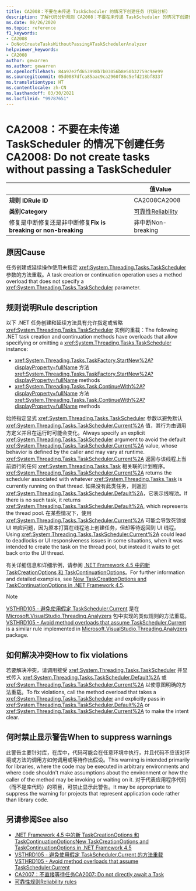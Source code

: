```yaml
---
title: CA2008：不要在未传递 TaskScheduler 的情况下创建任务（代码分析）
description: 了解代码分析规则 CA2008：不要在未传递 TaskScheduler 的情况下创建任务
ms.date: 08/26/2020
ms.topic: reference
f1_keywords:
- CA2008
- DoNotCreateTasksWithoutPassingATaskSchedulerAnalyzer
helpviewer_keywords:
- CA2008
author: gewarren
ms.author: gewarren
ms.openlocfilehash: 84a97e2fd653998b7b03056b8e50b32759c9ee99
ms.sourcegitcommit: 05d0087dfca85aac9ca2960f86c5efd218bf833f
ms.translationtype: HT
ms.contentlocale: zh-CN
ms.lasthandoff: 03/30/2021
ms.locfileid: "99787651"
---
```

# <a name="ca2008-do-not-create-tasks-without-passing-a-taskscheduler"></a><span data-ttu-id="65f65-103">CA2008：不要在未传递 TaskScheduler 的情况下创建任务</span><span class="sxs-lookup"><span data-stu-id="65f65-103">CA2008: Do not create tasks without passing a TaskScheduler</span></span>

| | <span data-ttu-id="65f65-104">值</span><span class="sxs-lookup"><span data-stu-id="65f65-104">Value</span></span> |
|-|-|
| <span data-ttu-id="65f65-105">**规则 ID**</span><span class="sxs-lookup"><span data-stu-id="65f65-105">**Rule ID**</span></span> |<span data-ttu-id="65f65-106">CA2008</span><span class="sxs-lookup"><span data-stu-id="65f65-106">CA2008</span></span>|
| <span data-ttu-id="65f65-107">**类别**</span><span class="sxs-lookup"><span data-stu-id="65f65-107">**Category**</span></span> |[<span data-ttu-id="65f65-108">可靠性</span><span class="sxs-lookup"><span data-stu-id="65f65-108">Reliability</span></span>](reliability-warnings.md)|
| <span data-ttu-id="65f65-109">修复是中断修复还是非中断修复</span><span class="sxs-lookup"><span data-stu-id="65f65-109">**Fix is breaking or non-breaking**</span></span> |<span data-ttu-id="65f65-110">非中断</span><span class="sxs-lookup"><span data-stu-id="65f65-110">Non-breaking</span></span>|

## <a name="cause"></a><span data-ttu-id="65f65-111">原因</span><span class="sxs-lookup"><span data-stu-id="65f65-111">Cause</span></span>

<span data-ttu-id="65f65-112">任务创建或延续操作使用未指定 <xref:System.Threading.Tasks.TaskScheduler> 参数的方法重载。</span><span class="sxs-lookup"><span data-stu-id="65f65-112">A task creation or continuation operation uses a method overload that does not specify a <xref:System.Threading.Tasks.TaskScheduler> parameter.</span></span>

## <a name="rule-description"></a><span data-ttu-id="65f65-113">规则说明</span><span class="sxs-lookup"><span data-stu-id="65f65-113">Rule description</span></span>

<span data-ttu-id="65f65-114">以下 .NET 任务创建和延续方法具有允许指定或省略 <xref:System.Threading.Tasks.TaskScheduler> 实例的重载：</span><span class="sxs-lookup"><span data-stu-id="65f65-114">The following .NET task creation and continuation methods have overloads that allow specifying or omitting a <xref:System.Threading.Tasks.TaskScheduler> instance:</span></span>

- <span data-ttu-id="65f65-115"><xref:System.Threading.Tasks.TaskFactory.StartNew%2A?displayProperty=fullName> 方法</span><span class="sxs-lookup"><span data-stu-id="65f65-115"><xref:System.Threading.Tasks.TaskFactory.StartNew%2A?displayProperty=fullName> methods</span></span>
- <span data-ttu-id="65f65-116"><xref:System.Threading.Tasks.Task.ContinueWith%2A?displayProperty=fullName> 方法</span><span class="sxs-lookup"><span data-stu-id="65f65-116"><xref:System.Threading.Tasks.Task.ContinueWith%2A?displayProperty=fullName> methods</span></span>

<span data-ttu-id="65f65-117">始终指定显式 <xref:System.Threading.Tasks.TaskScheduler> 参数以避免默认 <xref:System.Threading.Tasks.TaskScheduler.Current%2A> 值，其行为由调用方定义并且在运行时可能会变化。</span><span class="sxs-lookup"><span data-stu-id="65f65-117">Always specify an explicit <xref:System.Threading.Tasks.TaskScheduler> argument to avoid the default <xref:System.Threading.Tasks.TaskScheduler.Current%2A> value, whose behavior is defined by the caller and may vary at runtime.</span></span> <span data-ttu-id="65f65-118"><xref:System.Threading.Tasks.TaskScheduler.Current%2A> 返回与该线程上当前运行的任何 <xref:System.Threading.Tasks.Task> 相关联的计划程序。</span><span class="sxs-lookup"><span data-stu-id="65f65-118"><xref:System.Threading.Tasks.TaskScheduler.Current%2A> returns the scheduler associated with whatever <xref:System.Threading.Tasks.Task> is currently running on that thread.</span></span> <span data-ttu-id="65f65-119">如果没有此类任务，则返回 <xref:System.Threading.Tasks.TaskScheduler.Default%2A>，它表示线程池。</span><span class="sxs-lookup"><span data-stu-id="65f65-119">If there is no such task, it returns <xref:System.Threading.Tasks.TaskScheduler.Default%2A>, which represents the thread pool.</span></span> <span data-ttu-id="65f65-120">在某些情况下，使用 <xref:System.Threading.Tasks.TaskScheduler.Current%2A> 可能会导致死锁或 UI 响应问题，因为原本打算在线程池上创建任务，但却等待返回到 UI 线程。</span><span class="sxs-lookup"><span data-stu-id="65f65-120">Using <xref:System.Threading.Tasks.TaskScheduler.Current%2A> could lead to deadlocks or UI responsiveness issues in some situations, when it was intended to create the task on the thread pool, but instead it waits to get back onto the UI thread.</span></span>

<span data-ttu-id="65f65-121">有关详细信息和详细示例，请参阅 [.NET Framework 4.5 中的新 TaskCreationOptions 和 TaskContinuationOptions](https://devblogs.microsoft.com/pfxteam/new-taskcreationoptions-and-taskcontinuationoptions-in-net-4-5/)。</span><span class="sxs-lookup"><span data-stu-id="65f65-121">For further information and detailed examples, see [New TaskCreationOptions and TaskContinuationOptions in .NET Framework 4.5](https://devblogs.microsoft.com/pfxteam/new-taskcreationoptions-and-taskcontinuationoptions-in-net-4-5/).</span></span>

> [!NOTE]
> <span data-ttu-id="65f65-122">[VSTHRD105 - 避免使用假定 TaskScheduler.Current](https://github.com/microsoft/vs-threading/blob/master/doc/analyzers/VSTHRD105.md) 是在 [Microsoft.VisualStudio.Threading.Analyzers](https://www.nuget.org/packages/Microsoft.VisualStudio.Threading.Analyzers) 包中实现的类似规则的方法重载。</span><span class="sxs-lookup"><span data-stu-id="65f65-122">[VSTHRD105 - Avoid method overloads that assume TaskScheduler.Current](https://github.com/microsoft/vs-threading/blob/master/doc/analyzers/VSTHRD105.md) is a similar rule implemented in [Microsoft.VisualStudio.Threading.Analyzers](https://www.nuget.org/packages/Microsoft.VisualStudio.Threading.Analyzers) package.</span></span>

## <a name="how-to-fix-violations"></a><span data-ttu-id="65f65-123">如何解决冲突</span><span class="sxs-lookup"><span data-stu-id="65f65-123">How to fix violations</span></span>

<span data-ttu-id="65f65-124">若要解决冲突，请调用接受 <xref:System.Threading.Tasks.TaskScheduler> 并显式传入 <xref:System.Threading.Tasks.TaskScheduler.Default%2A> 或 <xref:System.Threading.Tasks.TaskScheduler.Current%2A> 以使意图明确的方法重载。</span><span class="sxs-lookup"><span data-stu-id="65f65-124">To fix violations, call the method overload that takes a <xref:System.Threading.Tasks.TaskScheduler> and explicitly pass in <xref:System.Threading.Tasks.TaskScheduler.Default%2A> or <xref:System.Threading.Tasks.TaskScheduler.Current%2A> to make the intent clear.</span></span>

## <a name="when-to-suppress-warnings"></a><span data-ttu-id="65f65-125">何时禁止显示警告</span><span class="sxs-lookup"><span data-stu-id="65f65-125">When to suppress warnings</span></span>

<span data-ttu-id="65f65-126">此警告主要针对库，在库中，代码可能会在任意环境中执行，并且代码不应该对环境或方法的调用方如何调用或等待作出假设。</span><span class="sxs-lookup"><span data-stu-id="65f65-126">This warning is intended primarily for libraries, where the code may be executed in arbitrary environments and where code shouldn't make assumptions about the environment or how the caller of the method may be invoking or waiting on it.</span></span> <span data-ttu-id="65f65-127">对于代表应用程序代码（而不是库代码）的项目，可禁止显示此警告。</span><span class="sxs-lookup"><span data-stu-id="65f65-127">It may be appropriate to suppress the warning for projects that represent application code rather than library code.</span></span>

## <a name="see-also"></a><span data-ttu-id="65f65-128">另请参阅</span><span class="sxs-lookup"><span data-stu-id="65f65-128">See also</span></span>

- [<span data-ttu-id="65f65-129">.NET Framework 4.5 中的新 TaskCreationOptions 和 TaskContinuationOptions</span><span class="sxs-lookup"><span data-stu-id="65f65-129">New TaskCreationOptions and TaskContinuationOptions in .NET Framework 4.5</span></span>](https://devblogs.microsoft.com/pfxteam/new-taskcreationoptions-and-taskcontinuationoptions-in-net-4-5/)
- [<span data-ttu-id="65f65-130">VSTHRD105 - 避免使用假定 TaskScheduler.Current 的方法重载</span><span class="sxs-lookup"><span data-stu-id="65f65-130">VSTHRD105 - Avoid method overloads that assume TaskScheduler.Current</span></span>](https://github.com/microsoft/vs-threading/blob/master/doc/analyzers/VSTHRD105.md)
- [<span data-ttu-id="65f65-131">CA2007：不直接等待任务</span><span class="sxs-lookup"><span data-stu-id="65f65-131">CA2007: Do not directly await a Task</span></span>](ca2007.md)
- [<span data-ttu-id="65f65-132">可靠性规则</span><span class="sxs-lookup"><span data-stu-id="65f65-132">Reliability rules</span></span>](reliability-warnings.md)
